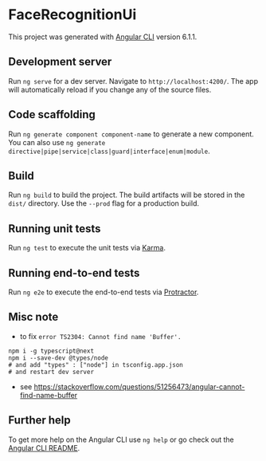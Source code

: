 # FaceRecognitionUi

This project was generated with [Angular CLI](https://github.com/angular/angular-cli) version 6.1.1.

## Development server

Run `ng serve` for a dev server. Navigate to `http://localhost:4200/`. The app will automatically reload if you change any of the source files.

## Code scaffolding

Run `ng generate component component-name` to generate a new component. You can also use `ng generate directive|pipe|service|class|guard|interface|enum|module`.

## Build

Run `ng build` to build the project. The build artifacts will be stored in the `dist/` directory. Use the `--prod` flag for a production build.

## Running unit tests

Run `ng test` to execute the unit tests via [Karma](https://karma-runner.github.io).

## Running end-to-end tests

Run `ng e2e` to execute the end-to-end tests via [Protractor](http://www.protractortest.org/).

## Misc note

* to fix `error TS2304: Cannot find name 'Buffer'.`

```
npm i -g typescript@next
npm i --save-dev @types/node
# and add "types" : ["node"] in tsconfig.app.json
# and restart dev server
```

* see https://stackoverflow.com/questions/51256473/angular-cannot-find-name-buffer

## Further help

To get more help on the Angular CLI use `ng help` or go check out the [Angular CLI README](https://github.com/angular/angular-cli/blob/master/README.md).

